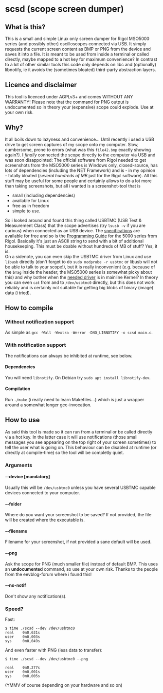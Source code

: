 # scsd (scope screen dumper)

## What is this?
This is a small and simple Linux only screen dumper for Rigol MSO5000 series (and possibly other) oscilloscopes connected via USB. It simply requests the current screen content as BMP or PNG from the device and saves it into a file. It is meant to be used from inside a terminal or called directly, maybe mapped to a hot key for maximum convenience? In contrast to a lot of other similar tools this code only depends on libc and (optionally) libnotify, ie it avoids the (sometimes bloated) third-party abstraction layers.

## Licence and disclaimer
This tool is licenced under AGPLv3+ and comes WITHOUT ANY WARRANTY! Please note that the command for PNG output is undocumented so in theory your (expensive) scope could explode. Use at your own risk.

## Why?
It all boils down to lazyness and convenience... Until recently i used a USB drive to get screen captures of my scope onto my computer. Slow, cumbersome, prone to errors (what was this `file42.bmp` exactly showing again?). I *finally* connected the scope directly to the computer via USB and was soon disappointed: The official software from Rigol needed to get screenshots from the MSO5000 series is Windows only, closed-source, has lots of dependencies (including the NET Framework) and is - in my opinion - totally bloated (*several hundreds of MB* just for the Rigol software). All this stuff may be useful for some people and certainly allows to do a lot more than taking screenshots, but all i wanted is a screenshot-tool that is
* small (including dependencies)
* available for Linux
* free as in freedom
* simple to use.

So i looked around and found this thing called USBTMC (USB Test & Measurement Class) that the scope advertises (try `lsusb -v` if you are curious) when connected as an USB device. The [specifications](https://www.usb.org/document-library/test-measurement-class-specification/) are available for free and so is the [Programming Guide](https://int.rigol.com/Images/MSO5000ProgrammingGuideEN_tcm7-4051.pdf) for the 5000 series from Rigol. Basically it's just an ASCII string to send with a bit of additional housekeeping. This must be doable without hundreds of MB of stuff? Yes, it is.  
On a sidenote, you can even skip the USBTMC driver from Linux and use `libusb` directly (don't forget to do `sudo modprobe -r usbtmc` or libusb will not be able to talk to your scope!), but it is really inconvenient (e.g. because of the `bTag` inside the header, the MSO5000 series is somewhat picky about this) and why bother when the [needed driver](https://github.com/torvalds/linux/blob/master/drivers/usb/class/usbtmc.c) is in mainline Kernel? In theory you can even `cat` from and to `/dev/usbtmc0` directly, but this does not work reliably and is certainly not suitable for getting big blobs of binary (image) data (i tried).

## How to compile
### Without notification support
As simple as `gcc -Wall -Wextra -Werror -DNO_LIBNOTIFY -o scsd main.c`.
### With notification support
The notifications can always be inhibited at runtime, see below.
#### Dependencies
You will need `libnotify`. On Debian try `sudo apt install libnotify-dev`. 
#### Compilation
Run `./make` (i really need to learn Makefiles...) which is just a wrapper around a somewhat longer gcc-invocation.

## How to use
As said this tool is made so it can run from a terminal or be called directly via a hot key. In the latter case it will use notifications (those small messages you see appearing on the top right of your screen sometimes) to tell the user what is going on. This behaviour can be disabled at runtime (or directly at compile-time) so the tool will be completly quiet.
### Arguments
#### --device [mandatory]
Usually this will be `/dev/usbtmc0` unless you have several USBTMC capable devices connected to your computer.
#### --folder
Where do you want your screenshot to be saved? If not provided, the file will be created where the executable is.
#### --filename
Filename for your screenshot, if not provided a sane default will be used.
#### --png
Ask the scope for PNG (much smaller file) instead of default BMP. This uses an **undocumented** command, so use at your own risk. Thanks to the people from the eevblog-forum where i found this!
#### --no-notif
Don't show any notification(s).

### Speed?
Fast:
```
$ time ./scsd --dev /dev/usbtmc0 
real    0m0,631s
user    0m0,003s
sys     0m0,049s
```
And even faster with PNG (less data to transfer):
```
$ time ./scsd --dev /dev/usbtmc0 --png

real    0m0,277s
user    0m0,001s
sys     0m0,005s
```
(YMMV of course depending on your hardware and so on)
